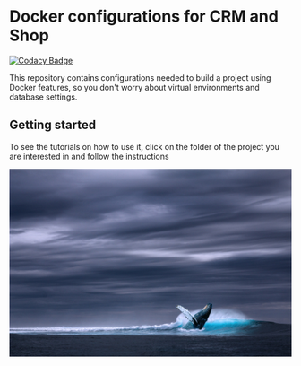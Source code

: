 # Docker configurations for CRM and Shop 

[![Codacy Badge](https://api.codacy.com/project/badge/Grade/2a71d83882be4b7db6ac8c399b4f7f45)](https://www.codacy.com/manual/Silver3310/Docker-CRM-Shop?utm_source=github.com&amp;utm_medium=referral&amp;utm_content=Silver3310/Docker-CRM-Shop&amp;utm_campaign=Badge_Grade)
  
This repository contains configurations needed to build a project using Docker features, so you don't worry about virtual environments and database settings.
  
## Getting started

To see the tutorials on how to use it, click on the folder of the project you are interested in and follow the instructions

![alt text](blue_whale.jpg)
